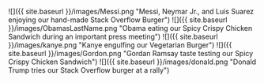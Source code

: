 ![]({{ site.baseurl }}/images/Messi.png "Messi, Neymar Jr., and Luis Suarez enjoying our hand-made Stack Overflow Burger")
![]({{ site.baseurl }}/images/ObamasLastName.png "Obama eating our Spicy Crispy Chicken Sandwich during an important press meeting")
![]({{ site.baseurl }}/images/kanye.png "Kanye engulfing our Vegetarian Burger")
![]({{ site.baseurl }}/images/Gordon.png "Gordan Ramsay taste testing our Spicy Crispy Chicken Sandwich")
![]({{ site.baseurl }}/images/donald.png "Donald Trump tries our Stack Overflow burger at a rally")